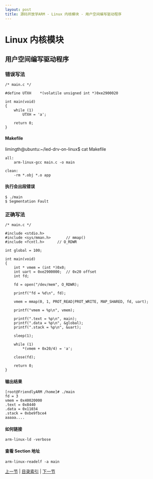 ```yaml
---
layout: post
title: 源码开放学ARM - Linux 内核模块 - 用户空间编写驱动程序
---
```


# Linux 内核模块 #
## 用户空间编写驱动程序 ##

### 错误写法
	/* main.c */

	#define UTXH	*(volatile unsigned int *)0xe2900020
	
	int main(void)
	{
		while (1)
			UTXH = 'a';
	
		return 0;
	}

#### Makefile		
limingth@ubuntu:~/led-drv-on-linux$ cat Makefile 

	all: 
		arm-linux-gcc main.c -o main
		
	clean: 
		-rm *.obj *.o app

#### 执行会出段错误  
	$ ./main 
	$ Segmentation Fault
	
### 正确写法
	/* main.c */
	
	#include <stdio.h>	
	#include <sys/mman.h>		// mmap()
	#include <fcntl.h>		// O_RDWR
	
	int global = 100;
	
	int main(void)
	{
		int * vmem = (int *)0x0;
		int uart = 0xe2900000;	// 0x20 offset
		int fd;
		
		fd = open("/dev/mem", O_RDWR);
	
		printf("fd = %d\n", fd);
		
		vmem = mmap(0, 1, PROT_READ|PROT_WRITE, MAP_SHARED, fd, uart);
	
		printf("vmem = %p\n", vmem);
	
		printf(".text = %p\n", main);
		printf(".data = %p\n", &global);
		printf(".stack = %p\n", &uart);
	
		sleep(1);
	
		while (1)
			*(vmem + 0x20/4) = 'a';
	
		close(fd);
	
		return 0;
	}

#### 输出结果
	[root@FriendlyARM /home]# ./main
	fd = 3                                                                 
	vmem = 0x40020000                                                      
	.text = 0x8440                                                         
	.data = 0x11034                                                        
	.stack = 0xbe9fbce4   
	aaaaa....

#### 如何链接
	arm-linux-ld -verbose

#### 查看 Section 地址
	arm-linux-readelf -a main


[上一节](chp101-4.html)  |  [目录索引](../index.html)  |  [下一节](chp102-2.html)
